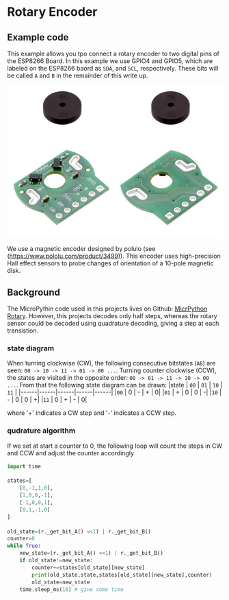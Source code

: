 # Rotary Encoder

## Example code

This example allows you tpo connect a rotary encoder to two digital pins of the ESP8266 Board. In this example we use GPIO4 and GPIO5, which are labeled on the ESP8266 baord as `SDA`, and `SCL`, respectively. These bits will be called `A` and `B` in the remainder of this write up.

![Magnetic encoder](images/magnetic_encoder.jpg)

We use a magnetic encoder designed by polulo (see (https://www.pololu.com/product/3499)). This encoder uses high-precision Hall effect sensors to probe changes of orientation of a 10-pole magnetic disk.


## Background
The MicroPythin code used in this projects lives on Github: [MicrPython Rotary](https://github.com/miketeachman/micropython-rotary). However, this projects decodes only half steps, whereas the rotary sensor could be decoded using quadrature decoding, giving a step at each transistion.

### state diagram
When turning clockwise (CW), the following consecutive bitstates (`AB`) are seen: `00 -> 10 -> 11 -> 01 -> 00 ...`. Turning counter clockwise (CCW), the states are visited in the opposite order: `00 -> 01 -> 11 -> 10 -> 00 ...`.
From that the following state diagram can be drawn:
|state | `00` | `01` | `10` | `11` |
|------|------|------|------|------|
|`00` | 0 | -  | + | 0|
|`01` | + | 0  | 0 | -|
|`10` | - | 0  | 0 | +|
|`11` | 0 | +  | - | 0|

where '+' indicates a CW step and '-' indicates a CCW step.

### qudrature algorithm
If we set at start a counter to 0, the following loop will count the steps in CW and CCW and adjust the counter accordingly

```python
import time

states=[
	[0,-1,1,0],
	[1,0,0,-1],
	[-1,0,0,1],
	[0,1,-1,0]
]

old_state=(r._get_bit_A() <<1) | r._get_bit_B()
counter=0
while True:
    new_state=(r._get_bit_A() <<1) | r._get_bit_B()
    if old_state!=new_state:
        counter+=states[old_state][new_state]
        print(old_state,state,states[old_state][new_state],counter)
        old_state=new_state
    time.sleep_ms(10) # give some time
```


